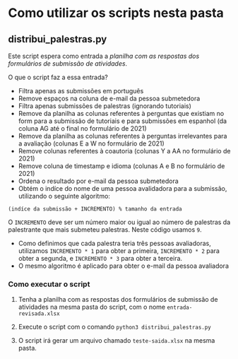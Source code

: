 # Como utilizar os scripts nesta pasta

## distribui_palestras.py

Este script espera como entrada a *planilha com as respostas dos formulários de submissão de atividades*.

O que o script faz a essa entrada?
- Filtra apenas as submissões em português
- Remove espaços na coluna de e-mail da pessoa submetedora
- Filtra apenas submissões de palestras (ignorando tutoriais)
- Remove da planilha as colunas referentes à perguntas que existiam no form para a submissão de tutoriais e para submissões em espanhol (da coluna AG até o final no formulário de 2021)
- Remove da planilha as colunas referentes à perguntas irrelevantes para a avaliação (colunas E a W no formulário de 2021)
- Remove colunas referentes à coautoria (colunas Y a AA no formulário de 2021)
- Remove coluna de timestamp e idioma (colunas A e B no formulário de 2021)
- Ordena o resultado por e-mail da pessoa submetedora
- Obtém o indíce do nome de uma pessoa avalidadora para a submissão, utilizando o seguinte algoritmo:

```
(indíce da submissão + INCREMENTO) % tamanho da entrada
```

O `INCREMENTO` deve ser um número maior ou igual ao número de palestras da palestrante que mais submeteu palestras. Neste código usamos `9`.

- Como definimos que cada palestra teria três pessoas avaliadoras, utilizamos `INCREMENTO * 1` para obter a primeira, `INCREMENTO * 2` para obter a segunda, e `INCREMENTO * 3` para obter a terceira.
- O mesmo algoritmo é aplicado para obter o e-mail da pessoa avaliadora

### Como executar o script

1. Tenha a planilha com as respostas dos formulários de submissão de atividades na mesma pasta do script, com o nome `entrada-revisada.xlsx`

2. Execute o script com o comando `python3 distribui_palestras.py`

3. O script irá gerar um arquivo chamado `teste-saida.xlsx` na mesma pasta.
